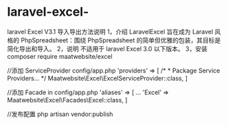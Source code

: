 # laravel-excel-
laravel Excel V3.1 导入导出方法说明
1，介绍
LaravelExcel 旨在成为 Laravel 风格的 PhpSpreadsheet：围绕 PhpSpreadsheet 的简单但优雅的包装，其目标是简化导出和导入。
2，说明
不适用于 laravel Excel 3.0 以下版本。
3，安装
composer require maatwebsite/excel

//添加 ServiceProvider config/app.php
'providers' => [
     /*
      * Package Service Providers...
      */
     Maatwebsite\Excel\ExcelServiceProvider::class,
]

//添加 Facade in config/app.php
'aliases' => [
    ...
    'Excel' => Maatwebsite\Excel\Facades\Excel::class,
]

//发布配置
php artisan vendor:publish


          

